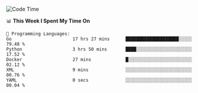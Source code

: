 <!--START_SECTION:waka-->
![Code Time](http://img.shields.io/badge/Code%20Time-974%20hrs%2051%20mins-blue)

📊 **This Week I Spent My Time On** 

```text
💬 Programming Languages: 
Go                       17 hrs 27 mins      ████████████████████░░░░░   79.48 % 
Python                   3 hrs 50 mins       ████░░░░░░░░░░░░░░░░░░░░░   17.52 % 
Docker                   27 mins             █░░░░░░░░░░░░░░░░░░░░░░░░   02.12 % 
XML                      9 mins              ░░░░░░░░░░░░░░░░░░░░░░░░░   00.76 % 
YAML                     0 secs              ░░░░░░░░░░░░░░░░░░░░░░░░░   00.04 % 
```


<!--END_SECTION:waka-->